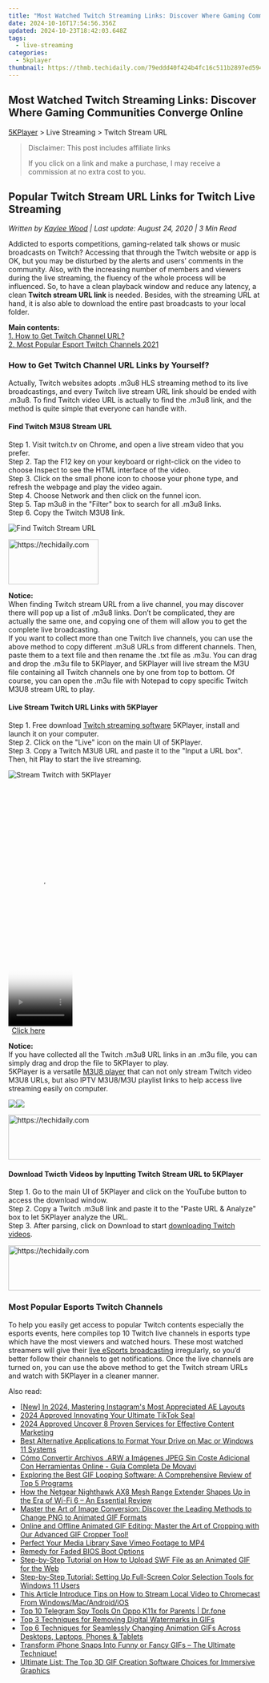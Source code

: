 ```yaml
---
title: "Most Watched Twitch Streaming Links: Discover Where Gaming Communities Converge Online"
date: 2024-10-16T17:54:56.356Z
updated: 2024-10-23T18:42:03.648Z
tags:
  - live-streaming
categories:
  - 5kplayer
thumbnail: https://thmb.techidaily.com/79eddd40f424b4fc16c511b2897ed594a065fb5be1fe3e9d0261412fc00375f0.jpg
---
```


## Most Watched Twitch Streaming Links: Discover Where Gaming Communities Converge Online

[5KPlayer](https://tools.techidaily.com/5kplayer/products/) \> Live Streaming > Twitch Stream URL

>  Disclaimer: This post includes affiliate links
>
>  If you click on a link and make a purchase, I may receive a commission at no extra cost to you.
>

## Popular Twitch Stream URL Links for Twitch Live Streaming

 _Written by [Kaylee Wood](https://www.quora.com/profile/Amanda-Hu-21) | Last update: August 24, 2020 | 3 Min Read_

Addicted to esports competitions, gaming-related talk shows or music broadcasts on Twitch? Accessing that through the Twitch website or app is OK, but you may be disturbed by the alerts and users’ comments in the community. Also, with the increasing number of members and viewers during the live streaming, the fluency of the whole process will be influenced. So, to have a clean playback window and reduce any latency, a clean **Twitch stream URL link** is needed. Besides, with the streaming URL at hand, it is also able to download the entire past broadcasts to your local folder.

**Main contents:**  
[1\. How to Get Twitch Channel URL?](https://tools.techidaily.com/5kplayer/products/)  
[2\. Most Popular Esport Twitch Channels 2021](https://tools.techidaily.com/5kplayer/products/)

### How to Get Twitch Channel URL Links by Yourself?

Actually, Twitch websites adopts .m3u8 HLS streaming method to its live broadcastings, and every Twitch live stream URL link should be ended with .m3u8\. To find Twitch video URL is actually to find the .m3u8 link, and the method is quite simple that everyone can handle with.

#### **Find Twitch M3U8 Stream URL**

Step 1\. Visit twitch.tv on Chrome, and open a live stream video that you prefer.  
 Step 2\. Tap the F12 key on your keyboard or right-click on the video to choose Inspect to see the HTML interface of the video.  
 Step 3\. Click on the small phone icon to choose your phone type, and refresh the webpage and play the video again.  
 Step 4\. Choose Network and then click on the funnel icon.  
 Step 5\. Tap m3u8 in the "Filter" box to search for all .m3u8 links.  
 Step 6\. Copy the Twitch M3U8 link.

![Find Twitch Stream URL](https://www.5kplayer.com/live-streaming/img/find-twitch-live-link.jpg)

<!-- affiliate ads begin -->
<a href="https://aligracehair.sjv.io/c/5597632/2135411/19272" target="_top" id="2135411">
  <img src="//a.impactradius-go.com/display-ad/19272-2135411" border="0" alt="https://techidaily.com" width="180" height="90"/>
</a>
<img height="0" width="0" src="https://aligracehair.sjv.io/i/5597632/2135411/19272" style="position:absolute;visibility:hidden;" border="0" />
<!-- affiliate ads end -->

**Notice:**  
 When finding Twitch stream URL from a live channel, you may discover there will pop up a list of .m3u8 links. Don’t be complicated, they are actually the same one, and copying one of them will allow you to get the complete live broadcasting.  
 If you want to collect more than one Twitch live channels, you can use the above method to copy different .m3u8 URLs from different channels. Then, paste them to a text file and then rename the .txt file as .m3u. You can drag and drop the .m3u file to 5KPlayer, and 5KPlayer will live stream the M3U file containing all Twitch channels one by one from top to bottom. Of course, you can open the .m3u file with Notepad to copy specific Twitch M3U8 stream URL to play.

#### **Live Stream Twitch URL Links with 5KPlayer**

Step 1\. Free download [Twitch streaming software](https://tools.techidaily.com/5kplayer/products/) 5KPlayer, install and launch it on your computer.  
 Step 2\. Click on the "Live" icon on the main UI of 5KPlayer.  
 Step 3\. Copy a Twitch M3U8 URL and paste it to the "Input a URL box". Then, hit Play to start the live streaming.

![Stream Twitch with 5KPlayer](https://www.5kplayer.com/live-streaming/img/5kplayer-plays-twitch.jpg) 

<!-- affiliate ads begin -->
<span id="1993651">
					<video width="128" height="480" style="cursor:pointer"
           poster="//a.impactradius-go.com/display-clicktoplayimage/1993651.png"
           onclick="if(!this.playClicked){this.play();this.setAttribute('controls',true);this.playClicked=true;}">
	   <source src="//a.impactradius-go.com/display-ad/22993-1993651">
	   <img src="//a.impactradius-go.com/display-clicktoplayimage/1993651.png" style="border: none; height: 100%; width: 100%; object-fit: contain">
	</video>
	<div style="width:80px;text-align:center"><a href="javascript:window.open(decodeURIComponent('https%3A%2F%2Fhomestyler.sjv.io%2Fc%2F5597632%2F1993651%2F22993'), '_blank');void(0);">Click here</a></div>
</span>
<img height="0" width="0" src="https://imp.pxf.io/i/5597632/1993651/22993" style="position:absolute;visibility:hidden;" border="0" />
<!-- affiliate ads end -->

**Notice:**  
 If you have collected all the Twitch .m3u8 URL links in an .m3u file, you can simply drag and drop the file to 5KPlayer to play.  
 5KPlayer is a versatile [M3U8 player](https://tools.techidaily.com/5kplayer/video-music-player/) that can not only stream Twitch video M3U8 URLs, but also IPTV M3U8/M3U playlist links to help access live streaming easily on computer.

[![](https://www.5kplayer.com/live-streaming/../button/freedownwhitewin.png)](https://tools.techidaily.com/5kplayer/products/)[![](https://www.5kplayer.com/live-streaming/../button/freedownbackmac.png)](https://tools.techidaily.com/5kplayer/products/) 

<!-- affiliate ads begin -->
<a href="https://aligracehair.sjv.io/c/5597632/2027167/19272" target="_top" id="2027167">
  <img src="//a.impactradius-go.com/display-ad/19272-2027167" border="0" alt="https://techidaily.com" width="728" height="90"/>
</a>
<img height="0" width="0" src="https://aligracehair.sjv.io/i/5597632/2027167/19272" style="position:absolute;visibility:hidden;" border="0" />
<!-- affiliate ads end -->

#### **Download Twicth Videos by Inputting Twitch Stream URL to 5KPlayer**

Step 1\. Go to the main UI of 5KPlayer and click on the YouTube button to access the download window.  
 Step 2\. Copy a Twitch .m3u8 link and paste it to the "Paste URL & Analyze" box to let 5KPlayer analyze the URL.  
 Step 3\. After parsing, click on Download to start [downloading Twitch videos](https://tools.techidaily.com/5kplayer/youtube-download/).

<!-- affiliate ads begin -->
<a href="https://appsumo.8odi.net/c/5597632/2075475/7443" target="_top" id="2075475">
  <img src="//a.impactradius-go.com/display-ad/7443-2075475" border="0" alt="https://techidaily.com" width="728" height="90"/>
</a>
<img height="0" width="0" src="https://appsumo.8odi.net/i/5597632/2075475/7443" style="position:absolute;visibility:hidden;" border="0" />
<!-- affiliate ads end -->

### Most Popular Esports Twitch Channels

To help you easily get access to popular Twitch contents especially the esports events, here compiles top 10 Twitch live channels in esports type which have the most viewers and watched hours. These most watched streamers will give their [live eSports broadcasting](https://tools.techidaily.com/5kplayer/products/) irregularly, so you’d better follow their channels to get notifications. Once the live channels are turned on, you can use the above method to get the Twitch stream URLs and watch with 5KPlayer in a cleaner manner.

<ins class="adsbygoogle"
     style="display:block"
     data-ad-format="autorelaxed"
     data-ad-client="ca-pub-7571918770474297"
     data-ad-slot="1223367746"></ins>

<ins class="adsbygoogle"
     style="display:block"
     data-ad-client="ca-pub-7571918770474297"
     data-ad-slot="8358498916"
     data-ad-format="auto"
     data-full-width-responsive="true"></ins>

<span class="atpl-alsoreadstyle">Also read:</span>
<div><ul>
<li><a href="https://instagram-video-recordings.techidaily.com/new-in-2024-mastering-instagrams-most-appreciated-ae-layouts/"><u>[New] In 2024, Mastering Instagram's Most Appreciated AE Layouts</u></a></li>
<li><a href="https://tiktok-clips.techidaily.com/2024-approved-innovating-your-ultimate-tiktok-seal/"><u>2024 Approved Innovating Your Ultimate TikTok Seal</u></a></li>
<li><a href="https://youtube-data.techidaily.com/approved-uncover-8-proven-services-for-effective-content-marketing/"><u>2024 Approved Uncover 8 Proven Services for Effective Content Marketing</u></a></li>
<li><a href="https://media-tips.techidaily.com/best-alternative-applications-to-format-your-drive-on-mac-or-windows-11-systems/"><u>Best Alternative Applications to Format Your Drive on Mac or Windows 11 Systems</u></a></li>
<li><a href="https://tech-savvy.techidaily.com/como-convertir-archivos-arw-a-imagenes-jpeg-sin-coste-adicional-con-herramientas-online-guia-completa-de-movavi/"><u>Cómo Convertir Archivos .ARW a Imágenes JPEG Sin Coste Adicional Con Herramientas Online - Guía Completa De Movavi</u></a></li>
<li><a href="https://media-tips.techidaily.com/exploring-the-best-gif-looping-software-a-comprehensive-review-of-top-5-programs/"><u>Exploring the Best GIF Looping Software: A Comprehensive Review of Top 5 Programs</u></a></li>
<li><a href="https://buynow-tips.techidaily.com/how-the-netgear-nighthawk-ax8-mesh-range-extender-shapes-up-in-the-era-of-wi-fi-6-an-essential-review/"><u>How the Netgear Nighthawk AX8 Mesh Range Extender Shapes Up in the Era of Wi-Fi 6 – An Essential Review</u></a></li>
<li><a href="https://media-tips.techidaily.com/master-the-art-of-image-conversion-discover-the-leading-methods-to-change-png-to-animated-gif-formats/"><u>Master the Art of Image Conversion: Discover the Leading Methods to Change PNG to Animated GIF Formats</u></a></li>
<li><a href="https://media-tips.techidaily.com/online-and-offline-animated-gif-editing-master-the-art-of-cropping-with-our-advanced-gif-cropper-tool/"><u>Online and Offline Animated GIF Editing: Master the Art of Cropping with Our Advanced GIF Cropper Tool!</u></a></li>
<li><a href="https://vimeo-videos.techidaily.com/perfect-your-media-library-save-vimeo-footage-to-mp4/"><u>Perfect Your Media Library Save Vimeo Footage to MP4</u></a></li>
<li><a href="https://win11-tips.techidaily.com/remedy-for-faded-bios-boot-options/"><u>Remedy for Faded BIOS Boot Options</u></a></li>
<li><a href="https://media-tips.techidaily.com/step-by-step-tutorial-on-how-to-upload-swf-file-as-an-animated-gif-for-the-web/"><u>Step-by-Step Tutorial on How to Upload SWF File as an Animated GIF for the Web</u></a></li>
<li><a href="https://win-blog.techidaily.com/step-by-step-tutorial-setting-up-full-screen-color-selection-tools-for-windows-11-users/"><u>Step-by-Step Tutorial: Setting Up Full-Screen Color Selection Tools for Windows 11 Users</u></a></li>
<li><a href="https://ai-vdieo-software.techidaily.com/this-article-introduce-tips-on-how-to-stream-local-video-to-chromecast-from-windowsmacandroidios/"><u>This Article Introduce Tips on How to Stream Local Video to Chromecast From Windows/Mac/Android/iOS</u></a></li>
<li><a href="https://android-location-track.techidaily.com/top-10-telegram-spy-tools-on-oppo-k11x-for-parents-drfone-by-drfone-virtual-android/"><u>Top 10 Telegram Spy Tools On Oppo K11x for Parents | Dr.fone</u></a></li>
<li><a href="https://media-tips.techidaily.com/top-3-techniques-for-removing-digital-watermarks-in-gifs/"><u>Top 3 Techniques for Removing Digital Watermarks in GIFs</u></a></li>
<li><a href="https://media-tips.techidaily.com/top-6-techniques-for-seamlessly-changing-animation-gifs-across-desktops-laptops-phones-and-tablets/"><u>Top 6 Techniques for Seamlessly Changing Animation GIFs Across Desktops, Laptops, Phones & Tablets</u></a></li>
<li><a href="https://media-tips.techidaily.com/transform-iphone-snaps-into-funny-or-fancy-gifs-the-ultimate-technique/"><u>Transform iPhone Snaps Into Funny or Fancy GIFs – The Ultimate Technique!</u></a></li>
<li><a href="https://media-tips.techidaily.com/ultimate-list-the-top-3d-gif-creation-software-choices-for-immersive-graphics/"><u>Ultimate List: The Top 3D GIF Creation Software Choices for Immersive Graphics</u></a></li>
</ul></div>

